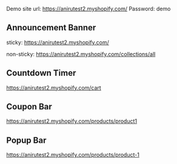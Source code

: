 Demo site url: https://anirutest2.myshopify.com/
Password: demo

## Announcement Banner

sticky: https://anirutest2.myshopify.com/

non-sticky: https://anirutest2.myshopify.com/collections/all

## Countdown Timer

https://anirutest2.myshopify.com/cart

## Coupon Bar

https://anirutest2.myshopify.com/products/product1

## Popup Bar

https://anirutest2.myshopify.com/products/product-1

